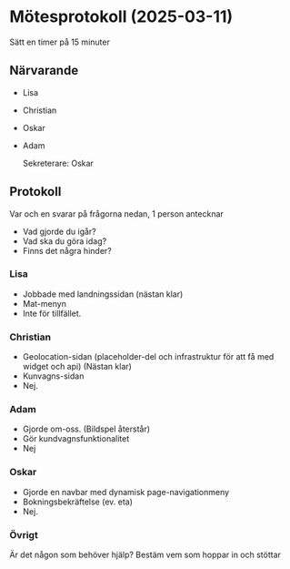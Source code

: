 # Mötesprotokoll (2025-03-11)

Sätt en timer på 15 minuter

## Närvarande

- Lisa
- Christian
- Oskar
- Adam

  Sekreterare: Oskar

## Protokoll

Var och en svarar på frågorna nedan, 1 person antecknar

- Vad gjorde du igår?
- Vad ska du göra idag?
- Finns det några hinder?

### Lisa

- Jobbade med landningssidan (nästan klar)
- Mat-menyn
- Inte för tillfället.

### Christian

- Geolocation-sidan (placeholder-del och infrastruktur för att få med widget och api) (Nästan klar)
- Kunvagns-sidan
- Nej.

### Adam

- Gjorde om-oss. (Bildspel återstår)
- Gör kundvagnsfunktionalitet
- Nej

### Oskar

- Gjorde en navbar med dynamisk page-navigationmeny
- Bokningsbekräftelse (ev. eta)
- Nej.

### Övrigt

Är det någon som behöver hjälp? Bestäm vem som hoppar in och stöttar
